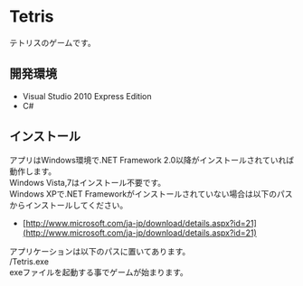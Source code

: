 Tetris
======================
テトリスのゲームです。

開発環境
------
- Visual Studio 2010 Express Edition
- C#

インストール
------
アプリはWindows環境で.NET Framework 2.0以降がインストールされていれば動作します。  
Windows Vista,7はインストール不要です。  
Windows XPで.NET Frameworkがインストールされていない場合は以下のパスからインストールしてください。
- [http://www.microsoft.com/ja-jp/download/details.aspx?id=21](http://www.microsoft.com/ja-jp/download/details.aspx?id=21)

アプリケーションは以下のパスに置いてあります。  
/Tetris.exe  
exeファイルを起動する事でゲームが始まります。




 
